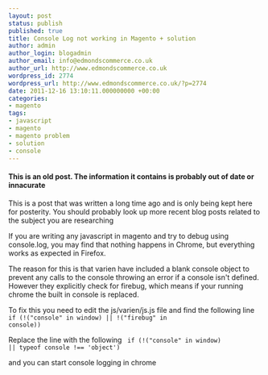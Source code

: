 ```yaml
---
layout: post
status: publish
published: true
title: Console Log not working in Magento + solution
author: admin
author_login: blogadmin
author_email: info@edmondscommerce.co.uk
author_url: http://www.edmondscommerce.co.uk
wordpress_id: 2774
wordpress_url: http://www.edmondscommerce.co.uk/?p=2774
date: 2011-12-16 13:10:11.000000000 +00:00
categories:
- magento
tags:
- javascript
- magento
- magento problem
- solution
- console
---
```

<div class="oldpost"><h4>This is an old post. The information it contains is probably out of date or innacurate</h4>
<p>
This is a post that was written a long time ago and is only being kept here for posterity.
You should probably look up more recent blog posts related to the subject you are researching
</p>
</div>
If you are writing any javascript in magento and try to debug using console.log, you may find that nothing happens in Chrome, but everything works as expected in Firefox.

The reason for this is that varien have included a blank console object to prevent any calls to the console throwing an error if a console isn't defined. However they explicitly check for firebug, which means if your running chrome the built in console is replaced.

To fix this you need to edit the js/varien/js.js file and find the following line
<code>
 if (!("console" in window) || !("firebug" in console))
</code>

Replace the line with the following
<code>
 if (!("console" in window) || typeof console !== 'object')
</code>

and you can start console logging in chrome
